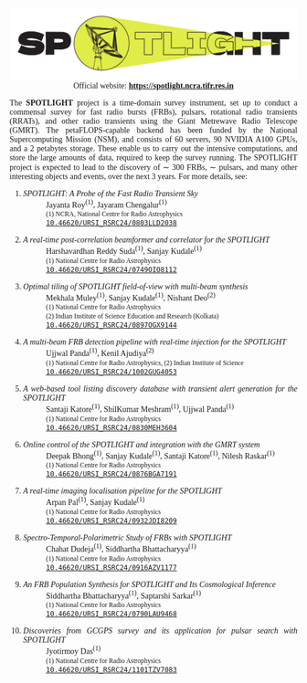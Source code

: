<div style="font-family:JetBrainsMono Nerd Font">
<div align="center">

[![THE SPOTLIGHT logo][logo]][spotlight]
<br/>
Official website:
<a href=https://spotlight.ncra.tifr.res.in>
<b>https://spotlight.ncra.tifr.res.in</b>
</a>

<center>

<div align="justify">

The **SPOTLIGHT** project is a time-domain survey instrument, set up to conduct a commensal survey for fast radio bursts (FRBs), pulsars, rotational radio transients (RRATs), and other radio transients using the Giant Metrewave Radio Telescope (GMRT). The petaFLOPS-capable backend has been funded by the National Supercomputing Mission (NSM), and consists of 60 servers, 90 NVIDIA A100 GPUs, and a 2 petabytes storage. These enable us to carry out the intensive computations, and store the large amounts of data, required to keep the survey running. The SPOTLIGHT project is expected to lead to the discovery of $\sim$ 300 FRBs, $\sim$ pulsars, and many other interesting objects and events, over the next 3 years. For more details, see:

<ol>
<li>
<dl>
<dt><i>SPOTLIGHT: A Probe of the Fast Radio Transient Sky</i></dt>
<dd>Jayanta Roy<sup>(1)</sup>, Jayaram Chengalur<sup>(1)</sup>
<br/><small>(1) NCRA, National Centre for Radio Astrophysics</small>
<br/><a href=https://doi.org/10.46620/URSI_RSRC24/0803LLD2038><code>10.46620/URSI_RSRC24/0803LLD2038</code></a></dd>
</dl>
</li>

<li>
<dl>
<dt><i>A real-time post-correlation beamformer and correlator for the SPOTLIGHT</i></dt>
<dd>Harshavardhan Reddy Suda<sup>(1)</sup>, Sanjay Kudale<sup>(1)</sup>
<br/><small>(1) National Centre for Radio Astrophysics</small>
<br/><a href=https://doi.org/10.46620/URSI_RSRC24/0749OIO8112><code>10.46620/URSI_RSRC24/0749OIO8112</code></a></dd>
</dl>
</li>

<li>
<dl>
<dt><i>Optimal tiling of SPOTLIGHT field-of-view with multi-beam synthesis</i></dt>
<dd>Mekhala Muley<sup>(1)</sup>, Sanjay Kudale<sup>(1)</sup>, Nishant Deo<sup>(2)</sup>
<br/><small>(1) National Centre for Radio Astrophysics</small>
<br/><small>(2) Indian Institute of Science Education and Research (Kolkata)</small>
<br/><a href=https://doi.org/10.46620/URSI_RSRC24/0897OGX9144><code>10.46620/URSI_RSRC24/0897OGX9144</code></a></dd>
</dl>
</li>

<li>
<dl>
<dt><i>A multi-beam FRB detection pipeline with real-time injection for the SPOTLIGHT</i></dt>
<dd>Ujjwal Panda<sup>(1)</sup>, Kenil Ajudiya<sup>(2)</sup>
<br/><small>(1) National Centre for Radio Astrophysics, (2) Indian Institute of Science</small>
<br/><a href=https://doi.org/10.46620/URSI_RSRC24/1002GUG4053><code>10.46620/URSI_RSRC24/1002GUG4053</code></a></dd>
</dl>
</li>

<li>
<dl>
<dt><i>A web-based tool listing discovery database with transient alert generation for the SPOTLIGHT</i></dt>
<dd>Santaji Katore<sup>(1)</sup>, ShilKumar Meshram<sup>(1)</sup>, Ujjwal Panda<sup>(1)</sup>
<br/><small>(1) National Centre for Radio Astrophysics</small>
<br/><a href=https://doi.org/10.46620/URSI_RSRC24/0830MEH3604><code>10.46620/URSI_RSRC24/0830MEH3604</code></a></dd>
</dl>
</li>

<li>
<dl>
<dt><i>Online control of the SPOTLIGHT and integration with the GMRT system</i></dt>
<dd>Deepak Bhong<sup>(1)</sup>, Sanjay Kudale<sup>(1)</sup>, Santaji Katore<sup>(1)</sup>, Nilesh Raskar<sup>(1)</sup>
<br/><small>(1) National Centre for Radio Astrophysics</small>
<br/><a href=https://doi.org/10.46620/URSI_RSRC24/0876BGA7191><code>10.46620/URSI_RSRC24/0876BGA7191</code></a></dd>
</dl>
</li>

<li>
<dl>
<dt><i>A real-time imaging localisation pipeline for the SPOTLIGHT</i></dt>
<dd>Arpan Pal<sup>(1)</sup>, Sanjay Kudale<sup>(1)</sup>
<br/><small>(1) National Centre for Radio Astrophysics</small>
<br/><a href=https://doi.org/10.46620/URSI_RSRC24/0932JDI8209><code>10.46620/URSI_RSRC24/0932JDI8209</code></a></dd>
</dl>
</li>

<li>
<dl>
<dt><i>Spectro-Temporal-Polarimetric Study of FRBs with SPOTLIGHT</i></dt>
<dd>Chahat Dudeja<sup>(1)</sup>, Siddhartha Bhattacharyya<sup>(1)</sup>
<br/><small>(1) National Centre for Radio Astrophysics</small>
<br/><a href=https://doi.org/10.46620/URSI_RSRC24/0916AZV1177><code>10.46620/URSI_RSRC24/0916AZV1177</code></a></dd>
</dl>
</li>

<li>
<dl>
<dt><i>An FRB Population Synthesis for SPOTLIGHT and Its Cosmological Inference</i></dt>
<dd>Siddhartha Bhattacharyya<sup>(1)</sup>, Saptarshi Sarkar<sup>(1)</sup>
<br/><small>(1) National Centre for Radio Astrophysics</small>
<br/><a href=https://doi.org/10.46620/URSI_RSRC24/0790LAU9468><code>10.46620/URSI_RSRC24/0790LAU9468</code></a></dd>
</dl>
</li>

<li>
<dl>
<dt><i>Discoveries from GCGPS survey and its application for pulsar search with SPOTLIGHT</i></dt>
<dd>Jyotirmoy Das<sup>(1)</sup>
<br/><small>(1) National Centre for Radio Astrophysics</small>
<br/><a href=https://doi.org/10.46620/URSI_RSRC24/1101TZV7083><code>10.46620/URSI_RSRC24/1101TZV7083</code></a></dd>
</dl>
</li>
</ol>

</div>

[spotlight]: https://spotlight.ncra.tifr.res.in
[logo]: https://raw.githubusercontent.com/astrogewgaw/logos/refs/heads/main/spotlight/spotlight_latest.png
